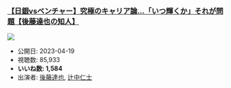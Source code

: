### [【日銀vsベンチャー】究極のキャリア論…「いつ輝くか」それが問題【後藤達也の知人】](https://www.youtube.com/watch?v=gECAuOAS2MI)
[![](https://img.youtube.com/vi/gECAuOAS2MI/sddefault.jpg)](https://www.youtube.com/watch?v=gECAuOAS2MI)
-   公開日: 2023-04-19
-   視聴数: 85,933
-   **いいね数: 1,584**
-   出演者: [後藤達也](/rehacq_fan/people/後藤達也 "wikilink"), [辻中仁士](/rehacq_fan/people/辻中仁士 "wikilink")
